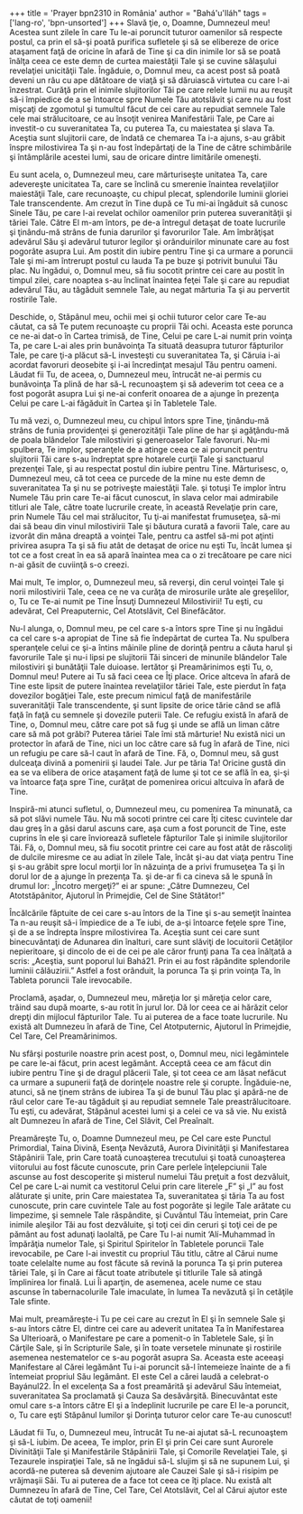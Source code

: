 +++
title = 'Prayer bpn2310 in România'
author = "Bahá'u'lláh"
tags = ['lang-ro', 'bpn-unsorted']
+++
Slavă ţie, o, Doamne, Dumnezeul meu!
Acestea sunt zilele în care Tu le-ai poruncit tuturor oamenilor să respecte postul, ca prin el să-şi poată purifica sufletele şi să se elibereze de orice ataşament faţă de oricine în afară de Tine şi ca din inimile lor să se poată înălţa ceea ce este demn de curtea maiestăţii Tale şi se cuvine sălaşului revelaţiei unicităţii Tale. Îngăduie, o, Domnul meu, ca acest post să poată deveni un râu cu ape dătătoare de viaţă şi să dăruiască virtutea cu care l-ai înzestrat. Curăţă prin el inimile slujitorilor Tăi pe care relele lumii nu au reuşit să-i împiedice de a se întoarce spre Numele Tău atotslăvit şi care nu au fost mişcaţi de zgomotul şi tumultul făcut de cei care au repudiat semnele Tale cele mai strălucitoare, ce au însoţit venirea Manifestării Tale, pe Care ai investit-o cu suveranitatea Ta, cu puterea Ta, cu maiestatea şi slava Ta. Aceştia sunt slujitorii care, de îndată ce chemarea Ta i-a ajuns, s-au grăbit înspre milostivirea Ta şi n-au fost îndepărtaţi de la Tine de către schimbările şi întâmplările acestei lumi, sau de oricare dintre limitările omeneşti.

Eu sunt acela, o, Dumnezeul meu, care mărturiseşte unitatea Ta, care adevereşte unicitatea Ta, care se înclină cu smerenie înaintea revelaţiilor maiestăţii Tale, care recunoaşte, cu chipul plecat, splendorile luminii gloriei Tale transcendente. Am crezut în Tine după ce Tu mi-ai îngăduit să cunosc Sinele Tău, pe care l-ai revelat ochilor oamenilor prin puterea suveranităţii şi tăriei Tale. Către El m-am întors, pe de-a întregul detaşat de toate lucrurile şi ţinându-mă strâns de funia darurilor şi favorurilor Tale. Am îmbrăţişat adevărul Său şi adevărul tuturor legilor şi orânduirilor minunate care au fost pogorâte asupra Lui. Am postit din iubire pentru Tine şi ca urmare a poruncii Tale şi mi-am întrerupt postul cu lauda Ta pe buze şi potrivit bunului Tău plac. Nu îngădui, o, Domnul meu, să fiu socotit printre cei care au postit în timpul zilei, care noaptea s-au înclinat înaintea feţei Tale şi care au repudiat adevărul Tău, au tăgăduit semnele Tale, au negat mărturia Ta şi au pervertit rostirile Tale.

Deschide, o, Stăpânul meu, ochii mei şi ochii tuturor celor care Te-au căutat, ca să Te putem recunoaşte cu proprii Tăi ochi. Aceasta este porunca ce ne-ai dat-o în Cartea trimisă, de Tine, Celui pe care L-ai numit prin voinţa Ta, pe care L-ai ales prin bunăvoinţa Ta situată deasupra tuturor făpturilor Tale, pe care ţi-a plăcut să-L investeşti cu suveranitatea Ta, şi Căruia i-ai acordat favoruri deosebite şi i-ai încredinţat mesajul Tău pentru oameni. Lăudat fii Tu, de aceea, o, Dumnezeul meu, întrucât ne-ai permis cu bunăvoinţa Ta plină de har să-L recunoaştem şi să adeverim tot ceea ce a fost pogorât asupra Lui şi ne-ai conferit onoarea de a ajunge în prezenţa Celui pe care L-ai făgăduit în Cartea şi în Tabletele Tale.

Tu mă vezi, o, Dumnezeul meu, cu chipul întors spre Tine, ţinându-mă strâns de funia providenţei şi generozităţii Tale pline de har şi agăţându-mă de poala blândelor Tale milostiviri şi generoaselor Tale favoruri. Nu-mi spulbera, Te implor, speranţele de a atinge ceea ce ai poruncit pentru slujitorii Tăi care s-au îndreptat spre hotarele curţii Tale şi sanctuarul prezenţei Tale, şi au respectat postul din iubire pentru Tine. Mărturisesc, o, Dumnezeul meu, că tot ceea ce purcede de la mine nu este demn de suveranitatea Ta şi nu se potriveşte maiestăţii Tale. şi totuşi Te implor întru Numele Tău prin care Te-ai făcut cunoscut, în slava celor mai admirabile titluri ale Tale, către toate lucrurile create, în această Revelaţie prin care, prin Numele Tău cel mai strălucitor, Tu ţi-ai manifestat frumuseţea, să-mi dai să beau din vinul milostivirii Tale şi băutura curată a favorii Tale, care au izvorât din mâna dreaptă a voinţei Tale, pentru ca astfel să-mi pot aţinti privirea asupra Ta şi să fiu atât de detaşat de orice nu eşti Tu, încât lumea şi tot ce a fost creat în ea să apară înaintea mea ca o zi trecătoare pe care nici n-ai găsit de cuviinţă s-o creezi.

Mai mult, Te implor, o, Dumnezeul meu, să reverşi, din cerul voinţei Tale şi norii milostivirii Tale, ceea ce ne va curăţa de mirosurile urâte ale greşelilor, o, Tu ce Te-ai numit pe Tine Însuţi Dumnezeul Milostivirii! Tu eşti, cu adevărat, Cel Preaputernic, Cel Atotslăvit, Cel Binefăcător.

Nu-l alunga, o, Domnul meu, pe cel care s-a întors spre Tine şi nu îngădui ca cel care s-a apropiat de Tine să fie îndepărtat de curtea Ta. Nu spulbera speranţele celui ce şi-a întins mâinile pline de dorinţă pentru a căuta harul şi favorurile Tale şi nu-i lipsi pe slujitorii Tăi sinceri de minunile blândelor Tale milostiviri şi bunătăţii Tale duioase. Iertător şi Preamărinimos eşti Tu, o, Domnul meu! Putere ai Tu să faci ceea ce Îţi place. Orice altceva în afară de Tine este lipsit de putere înaintea revelaţiilor tăriei Tale, este pierdut în faţa dovezilor bogăţiei Tale, este precum nimicul faţă de manifestările suveranităţii Tale transcendente, şi sunt lipsite de orice tărie când se află faţă în faţă cu semnele şi dovezile puterii Tale. Ce refugiu există în afară de Tine, o, Domnul meu, către care pot să fug şi unde se află un liman către care să mă pot grăbi? Puterea tăriei Tale îmi stă mărturie! Nu există nici un protector în afară de Tine, nici un loc către care să fug în afară de Tine, nici un refugiu pe care să-l caut în afară de Tine. Fă, o, Domnul meu, să gust dulceaţa divină a pomenirii şi laudei Tale. Jur pe tăria Ta! Oricine gustă din ea se va elibera de orice ataşament faţă de lume şi tot ce se află în ea, şi-şi va întoarce faţa spre Tine, curăţat de pomenirea oricui altcuiva în afară de Tine.

Inspiră-mi atunci sufletul, o, Dumnezeul meu, cu pomenirea Ta minunată, ca să pot slăvi numele Tău. Nu mă socoti printre cei care Îţi citesc cuvintele dar dau greş în a găsi darul ascuns care, aşa cum a fost poruncit de Tine, este cuprins în ele şi care înviorează sufletele făpturilor Tale şi inimile slujitorilor Tăi. Fă, o, Domnul meu, să fiu socotit printre cei care au fost atât de răscoliţi de dulcile miresme ce au adiat în zilele Tale, încât şi-au dat viaţa pentru Tine şi s-au grăbit spre locul morţii lor în năzuinţa de a privi frumuseţea Ta şi în dorul lor de a ajunge în prezenţa Ta. şi de-ar fi ca cineva să le spună în drumul lor: „Încotro mergeţi?” ei ar spune: „Către Dumnezeu, Cel Atotstăpânitor, Ajutorul în Primejdie, Cel de Sine Stătător!”

Încălcările făptuite de cei care s-au întors de la Tine şi s-au semeţit înaintea Ta n-au reuşit să-i împiedice de a Te iubi, de a-şi întoarce feţele spre Tine, şi de a se îndrepta înspre milostivirea Ta. Aceştia sunt cei care sunt binecuvântaţi de Adunarea din înalturi, care sunt slăviţi de locuitorii Cetăţilor nepieritoare, şi dincolo de ei de cei pe ale căror frunţi pana Ta cea înălţată a scris: „Aceştia, sunt poporul lui Bahá21. Prin ei au fost răpândite splendorile luminii călăuzirii.” Astfel a fost orânduit, la porunca Ta şi prin voinţa Ta, în Tableta poruncii Tale irevocabile.

Proclamă, aşadar, o, Dumnezeul meu, măreţia lor şi măreţia celor care, trăind sau după moarte, s-au rotit în jurul lor. Dă lor ceea ce ai hărăzit celor drepţi din mijlocul făpturilor Tale. Tu ai puterea de a face toate lucrurile. Nu există alt Dumnezeu în afară de Tine, Cel Atotputernic, Ajutorul în Primejdie, Cel Tare, Cel Preamărinimos.

Nu sfârşi posturile noastre prin acest post, o, Domnul meu, nici legămintele pe care le-ai făcut, prin acest legământ. Acceptă ceea ce am făcut din iubire pentru Tine şi de dragul plăcerii Tale, şi tot ceea ce am lăsat nefăcut ca urmare a supunerii faţă de dorinţele noastre rele şi corupte. Îngăduie-ne, atunci, să ne ţinem strâns de iubirea Ta şi de bunul Tău plac şi apără-ne de răul celor care Te-au tăgăduit şi au repudiat semnele Tale preastrălucitoare. Tu eşti, cu adevărat, Stăpânul acestei lumi şi a celei ce va să vie. Nu există alt Dumnezeu în afară de Tine, Cel Slăvit, Cel Preaînalt.

Preamăreşte Tu, o, Doamne Dumnezeul meu, pe Cel care este Punctul Primordial, Taina Divină, Esenţa Nevăzută, Aurora Divinităţii şi Manifestarea Stăpânirii Tale, prin Care toată cunoaşterea trecutului şi toată cunoaşterea viitorului au fost făcute cunoscute, prin Care perlele înţelepciunii Tale ascunse au fost descoperite şi misterul numelui Tău preţuit a fost dezvăluit, Cel pe care L-ai numit ca vestitorul Celui prin care literele „F” şi „I” au fost alăturate şi unite, prin Care maiestatea Ta, suveranitatea şi tăria Ta au fost cunoscute, prin care cuvintele Tale au fost pogorâte şi legile Tale arătate cu limpezime, şi semnele Tale răspândite, şi Cuvântul Tău întemeiat, prin Care inimile aleşilor Tăi au fost dezvăluite, şi toţi cei din ceruri şi toţi cei de pe pământ au fost adunaţi laolaltă, pe Care Tu l-ai numit ‘Alí-Muhammad în împărăţia numelor Tale, şi Spiritul Spiritelor în Tabletele poruncii Tale irevocabile, pe Care l-ai investit cu propriul Tău titlu, către al Cărui nume toate celelalte nume au fost făcute să revină la porunca Ta şi prin puterea tăriei Tale, şi în Care ai făcut toate atributele şi titlurile Tale să atingă împlinirea lor finală. Lui Îi aparţin, de asemenea, acele nume ce stau ascunse în tabernacolurile Tale imaculate, în lumea Ta nevăzută şi în cetăţile Tale sfinte.

Mai mult, preamăreşte-i Tu pe cei care au crezut în El şi în semnele Sale şi s-au întors către El, dintre cei care au adeverit unitatea Ta în Manifestarea Sa Ulterioară, o Manifestare pe care a pomenit-o în Tabletele Sale, şi în Cărţile Sale, şi în Scripturile Sale, şi în toate versetele minunate şi rostirile asemenea nestematelor ce s-au pogorât asupra Sa. Aceasta este aceeaşi Manifestare al Cărei legământ Tu i-ai poruncit să-l întemeieze înainte de a fi întemeiat propriul Său legământ. El este Cel a cărei laudă a celebrat-o Bayánul22. În el excelenţa Sa a fost preamărită şi adevărul Său întemeiat, suveranitatea Sa proclamată şi Cauza Sa desăvârşită. Binecuvântat este omul care s-a întors către El şi a îndeplinit lucrurile pe care El le-a poruncit, o, Tu care eşti Stăpânul lumilor şi Dorinţa tuturor celor care Te-au cunoscut!

Lăudat fii Tu, o, Dumnezeul meu, întrucât Tu ne-ai ajutat să-L recunoaştem şi să-L iubim. De aceea, Te implor, prin El şi prin Cei care sunt Aurorele Divinităţii Tale şi Manifestările Stăpânirii Tale, şi Comorile Revelaţiei Tale, şi Tezaurele inspiraţiei Tale, să ne îngădui să-L slujim şi să ne supunem Lui, şi acordă-ne puterea să devenim ajutoare ale Cauzei Sale şi să-i risipim pe vrăjmaşii Săi. Tu ai puterea de a face tot ceea ce îţi place. Nu există alt Dumnezeu în afară de Tine, Cel Tare, Cel Atotslăvit, Cel al Cărui ajutor este căutat de toţi oamenii!

